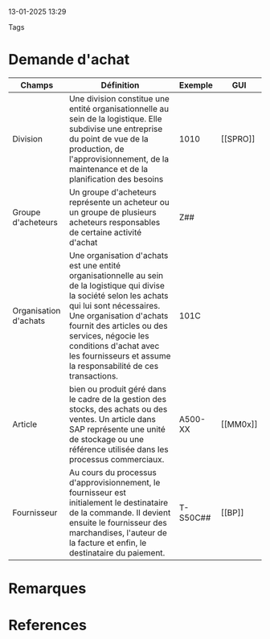 13-01-2025 13:29

Tags 

# Demande d'achat


| Champs                | Définition                                                                                                                                                                                                                                                                                                                 | Exemple  | GUI      |
| --------------------- | -------------------------------------------------------------------------------------------------------------------------------------------------------------------------------------------------------------------------------------------------------------------------------------------------------------------------- | -------- | -------- |
| Division              | Une division constitue une entité organisationnelle au sein de la logistique. Elle subdivise une entreprise du point de vue de la production, de l'approvisionnement, de la maintenance et de la planification des besoins                                                                                                 | 1010     | [[SPRO]] |
| Groupe d'acheteurs    | Un groupe d'acheteurs représente un acheteur ou un groupe de plusieurs acheteurs responsables de certaine activité d'achat                                                                                                                                                                                                 | Z##      |          |
| Organisation d'achats | Une organisation d'achats est une entité organisationnelle au sein de la logistique qui divise la société selon les achats qui lui sont nécessaires. Une organisation d'achats fournit des articles ou des services, négocie les conditions d'achat avec les fournisseurs et assume la responsabilité de ces transactions. | 101C     |          |
| Article               | bien ou produit géré dans le cadre de la gestion des stocks, des achats ou des ventes. Un article dans SAP représente une unité de stockage ou une référence utilisée dans les processus commerciaux.                                                                                                                      | A500-XX  | [[MM0x]] |
| Fournisseur           | Au cours du processus d'approvisionnement, le fournisseur est initialement le destinataire de la commande. Il devient ensuite le fournisseur des marchandises, l'auteur de la facture et enfin, le destinataire du paiement.                                                                                               | T-S50C## | [[BP]]   |
# Remarques


# References